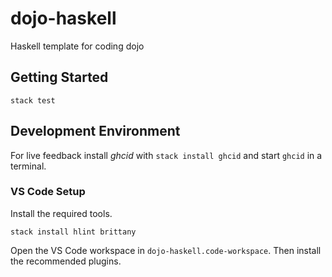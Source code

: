# dojo-haskell

Haskell template for coding dojo

## Getting Started

    stack test

## Development Environment

For live feedback install _ghcid_ with `stack install ghcid` and start
`ghcid` in a terminal.

### VS Code Setup

Install the required tools.

    stack install hlint brittany

Open the VS Code workspace in `dojo-haskell.code-workspace`.
Then install the recommended plugins.
